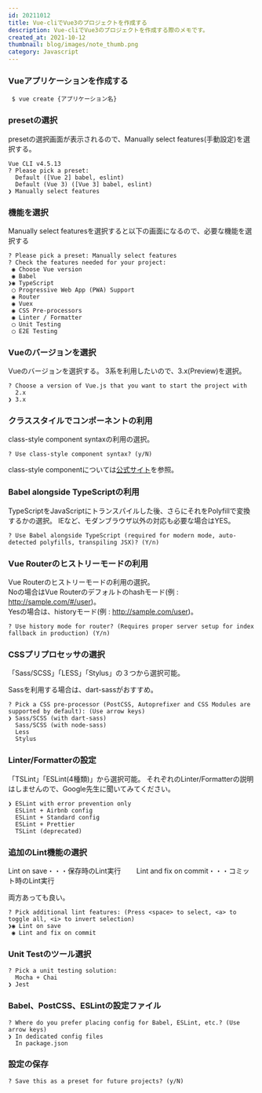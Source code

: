```yaml
---
id: 20211012
title: Vue-cliでVue3のプロジェクトを作成する
description: Vue-cliでVue3のプロジェクトを作成する際のメモです。
created_at: 2021-10-12
thumbnail: blog/images/note_thumb.png
category: Javascript
---
```


### Vueアプリケーションを作成する

```shell script
 $ vue create {アプリケーション名}
```

### presetの選択
presetの選択画面が表示されるので、Manually select features(手動設定)を選択する。

```shell script
Vue CLI v4.5.13
? Please pick a preset:
  Default ([Vue 2] babel, eslint)
  Default (Vue 3) ([Vue 3] babel, eslint)
❯ Manually select features
```

### 機能を選択
Manually select featuresを選択すると以下の画面になるので、必要な機能を選択する
```shell script
? Please pick a preset: Manually select features
? Check the features needed for your project:
 ◉ Choose Vue version
 ◉ Babel
❯◉ TypeScript
 ◯ Progressive Web App (PWA) Support
 ◉ Router
 ◉ Vuex
 ◉ CSS Pre-processors
 ◉ Linter / Formatter
 ◯ Unit Testing
 ◯ E2E Testing
```

### Vueのバージョンを選択
Vueのバージョンを選択する。
3系を利用したいので、3.x(Preview)を選択。

```shell script
? Choose a version of Vue.js that you want to start the project with
  2.x
❯ 3.x
```

### クラススタイルでコンポーネントの利用
class-style component syntaxの利用の選択。

```shell script
? Use class-style component syntax? (y/N)
```

class-style componentについては<a href="https://jp.vuejs.org/v2/guide/typescript.html#%E3%82%AF%E3%83%A9%E3%82%B9%E3%82%B9%E3%82%BF%E3%82%A4%E3%83%AB-Vue-%E3%82%B3%E3%83%B3%E3%83%9D%E3%83%BC%E3%83%8D%E3%83%B3%E3%83%88">公式サイト</a>を参照。


### Babel alongside TypeScriptの利用
TypeScriptをJavaScriptにトランスパイルした後、さらにそれをPolyfillで変換するかの選択。 
IEなど、モダンブラウザ以外の対応も必要な場合はYES。

```shell script
? Use Babel alongside TypeScript (required for modern mode, auto-detected polyfills, transpiling JSX)? (Y/n)
```

### Vue Routerのヒストリーモードの利用
Vue Routerのヒストリーモードの利用の選択。  
Noの場合はVue Routerのデフォルトのhashモード(例 : http://sample.com/#/user)。  
Yesの場合は、historyモード(例 : http://sample.com/user)。

```shell script
? Use history mode for router? (Requires proper server setup for index fallback in production) (Y/n)
```

### CSSプリプロセッサの選択
「Sass/SCSS」「LESS」「Stylus」の３つから選択可能。

Sassを利用する場合は、dart-sassがおすすめ。

```shell script
? Pick a CSS pre-processor (PostCSS, Autoprefixer and CSS Modules are supported by default): (Use arrow keys)
❯ Sass/SCSS (with dart-sass)
  Sass/SCSS (with node-sass)
  Less
  Stylus
```

### Linter/Formatterの設定
「TSLint」「ESLint(4種類)」から選択可能。
それぞれのLinter/Formatterの説明はしませんので、Google先生に聞いてみてください。

```shell script
❯ ESLint with error prevention only
  ESLint + Airbnb config
  ESLint + Standard config
  ESLint + Prettier
  TSLint (deprecated)
```

### 追加のLint機能の選択
Lint on save・・・保存時のLint実行　　
Lint and fix on commit・・・コミット時のLint実行

両方あっても良い。

```shell script
? Pick additional lint features: (Press <space> to select, <a> to toggle all, <i> to invert selection)
❯◉ Lint on save
 ◉ Lint and fix on commit
```

### Unit Testのツール選択

```shell script
? Pick a unit testing solution:
  Mocha + Chai
❯ Jest
```

### Babel、PostCSS、ESLintの設定ファイル

```shell script
? Where do you prefer placing config for Babel, ESLint, etc.? (Use arrow keys)
❯ In dedicated config files
  In package.json
```

### 設定の保存

```shell script
? Save this as a preset for future projects? (y/N)
```
